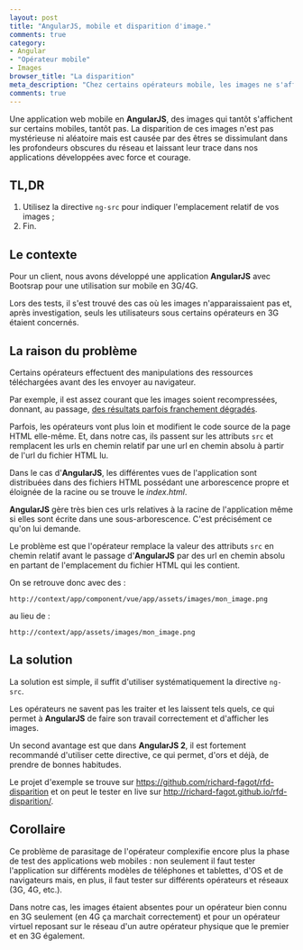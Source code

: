 ```yaml
---
layout: post
title: "AngularJS, mobile et disparition d'image."
comments: true
category: 
- Angular
- "Opérateur mobile"
- Images
browser_title: "La disparition"
meta_description: "Chez certains opérateurs mobile, les images ne s'affichent pas avec AngularJS."
comments: true
---
```


Une application web mobile en **AngularJS**, des images qui tantôt s'affichent sur certains mobiles, tantôt pas. La disparition de ces images n'est pas mystérieuse ni aléatoire mais est causée par des êtres se dissimulant dans les profondeurs obscures du réseau et laissant leur trace dans nos applications développées avec force et courage.

## TL,DR

1. Utilisez la directive `ng-src` pour indiquer l'emplacement relatif de vos images ;
2. Fin.

## Le contexte

Pour un client, nous avons développé une application **AngularJS** avec Bootsrap pour une utilisation sur mobile en 3G/4G. 

Lors des tests, il s'est trouvé des cas où les images n'apparaissaient pas et, après investigation, seuls les utilisateurs sous certains opérateurs en 3G étaient concernés.

## La raison du problème
Certains opérateurs effectuent des manipulations des ressources téléchargées avant des les envoyer au navigateur. 

Par exemple, il est assez courant que les images soient recompressées, donnant, au passage, [des résultats parfois franchement dégradés](http://www.hteumeuleu.fr/la-compression-dimages-par-les-operateurs/).

Parfois, les opérateurs vont plus loin et modifient le code source de la page HTML elle-même. Et, dans notre cas, ils passent sur les attributs `src` et remplacent les urls en chemin relatif par une url en chemin absolu à partir de l'url du fichier HTML lu.

Dans le cas d'**AngularJS**, les différentes vues de l'application sont distribuées dans des fichiers HTML possédant une arborescence propre et éloignée de la racine ou se trouve le *index.html*. 

**AngularJS** gère très bien ces urls relatives à la racine de l'application même si elles sont écrite dans une sous-arborescence. C'est précisément ce qu'on lui demande.

Le problème est que l'opérateur remplace la valeur des attributs `src` en chemin relatif avant le passage d'**AngularJS** par des url en chemin absolu en partant de l'emplacement du fichier HTML qui les contient.

On se retrouve donc avec des :

`http://context/app/component/vue/app/assets/images/mon_image.png`

au lieu de :

`http://context/app/assets/images/mon_image.png`


## La solution

La solution est simple, il suffit d'utiliser systématiquement la directive `ng-src`. 

Les opérateurs ne savent pas les traiter et les laissent tels quels, ce qui permet à **AngularJS** de faire son travail correctement et d'afficher les images.

Un second avantage est que dans **AngularJS 2**, il est fortement recommandé d'utiliser cette directive, ce qui permet, d'ors et déjà, de prendre de bonnes habitudes.


Le projet d'exemple se trouve sur <https://github.com/richard-fagot/rfd-disparition> et on peut le tester en live sur <http://richard-fagot.github.io/rfd-disparition/>.

## Corollaire

Ce problème de parasitage de l'opérateur complexifie encore plus la phase de test des applications web mobiles : non seulement il faut tester l'application sur différents modèles de téléphones et tablettes, d'OS et de navigateurs mais, en plus, il faut tester sur différents opérateurs et réseaux (3G, 4G, etc.).

Dans notre cas, les images étaient absentes pour un opérateur bien connu en 3G seulement (en 4G ça marchait correctement) et pour un opérateur virtuel reposant sur le réseau d'un autre opérateur physique que le premier et en 3G également.


